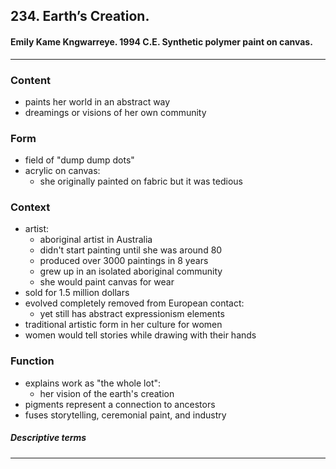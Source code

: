 <!-- order:5 -->
## 234. Earth’s Creation. 

#### Emily Kame Kngwarreye. 1994 C.E. Synthetic polymer paint on canvas. 

---

### Content
- paints her world in an abstract way 
- dreamings or visions of her own community

### Form
- field of "dump dump dots"
- acrylic on canvas:
  - she originally painted on fabric but it was tedious

### Context
- artist:
  - aboriginal artist in Australia
  - didn't start painting until she was around 80
  - produced over 3000 paintings in 8 years
  - grew up in an isolated aboriginal community
  - she would paint canvas for wear
- sold for 1.5 million dollars
- evolved completely removed from European contact:
  - yet still has abstract expressionism elements
- traditional artistic form in her culture for women
- women would tell stories while drawing with their hands

### Function
- explains work as "the whole lot":
  - her vision of the earth's creation
- pigments represent a connection to ancestors
- fuses storytelling, ceremonial paint, and industry

##### Descriptive terms

---
